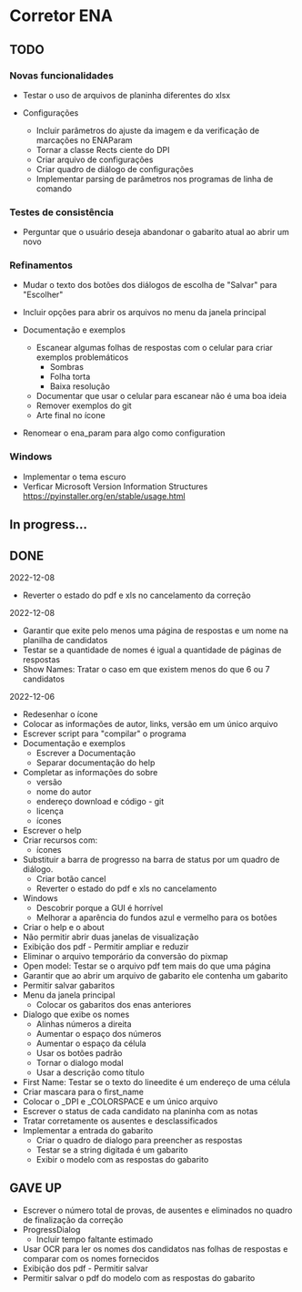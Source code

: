 
# Corretor ENA

## TODO

### Novas funcionalidades

- Testar o uso de arquivos de planinha diferentes do xlsx

- Configurações
  - Incluir parâmetros do ajuste da imagem e da verificação de marcações no ENAParam
  - Tornar a classe Rects ciente do DPI
  - Criar arquivo de configurações
  - Criar quadro de diálogo de configurações
  - Implementar parsing de parâmetros nos programas de linha de comando

### Testes de consistência

- Perguntar que o usuário deseja abandonar o gabarito atual ao abrir um novo

### Refinamentos

- Mudar o texto dos botões dos diálogos de escolha de "Salvar" para "Escolher"
- Incluir opções para abrir os arquivos no menu da janela principal

- Documentação e exemplos
  - Escanear algumas folhas de respostas com o celular para criar exemplos problemáticos
    - Sombras
    - Folha torta
    - Baixa resolução
  - Documentar que usar o celular para escanear não é uma boa ideia
  - Remover exemplos do git
  - Arte final no ícone

- Renomear o ena_param para algo como configuration

### Windows

- Implementar o tema escuro
- Verficar Microsoft Version Information Structures https://pyinstaller.org/en/stable/usage.html

## In progress...


## DONE

2022-12-08
- Reverter o estado do pdf e xls no cancelamento da correção

2022-12-08
- Garantir que exite pelo menos uma página de respostas e um nome na planilha de candidatos
- Testar se a quantidade de nomes é igual a quantidade de páginas de respostas
- Show Names: Tratar o caso em que existem menos do que 6 ou 7 candidatos

2022-12-06
- Redesenhar o ícone
- Colocar as informações de autor, links, versão em um único arquivo
- Escrever script para "compilar" o programa
- Documentação e exemplos
  - Escrever a Documentação
  - Separar documentação do help
- Completar as informações do sobre
  - versão
  - nome do autor
  - endereço download e código - git
  - licença
  - ícones
- Escrever o help
- Criar recursos com:
  - ícones
- Substituir a barra de progresso na barra de status por um quadro de diálogo.
  - Criar botão cancel
  - Reverter o estado do pdf e xls no cancelamento
- Windows
  - Descobrir porque a GUI é horrível
  - Melhorar a aparência do fundos azul e vermelho para os botões
- Criar o help e o about
- Não permitir abrir duas janelas de visualização
- Exibição dos pdf - Permitir ampliar e reduzir
- Eliminar o arquivo temporário da conversão do pixmap
- Open model: Testar se o arquivo pdf tem mais do que uma página
- Garantir que ao abrir um arquivo de gabarito ele contenha um gabarito
- Permitir salvar gabaritos
- Menu da janela principal
  - Colocar os gabaritos dos enas anteriores
- Dialogo que exibe os nomes
  - Alinhas números a direita
  - Aumentar o espaço dos números
  - Aumentar o espaço da célula
  - Usar os botões padrão
  - Tornar o dialogo modal
  - Usar a descrição como título
- First Name: Testar se o texto do lineedite é um endereço de uma célula
- Criar mascara para o first_name
- Colocar o _DPI e _COLORSPACE e um único arquivo
- Escrever o status de cada candidato na planinha com as notas
- Tratar corretamente os ausentes e desclassificados
- Implementar a entrada do gabarito
  - Criar o quadro de dialogo para preencher as respostas
  - Testar se a string digitada é um gabarito
  - Exibir o modelo com as respostas do gabarito

## GAVE UP

- Escrever o número total de provas, de ausentes e eliminados no quadro de finalização da correção
- ProgressDialog
  - Incluir tempo faltante estimado
- Usar OCR para ler os nomes dos candidatos nas folhas de respostas e comparar com os nomes fornecidos
- Exibição dos pdf - Permitir salvar
- Permitir salvar o pdf do modelo com as respostas do gabarito

